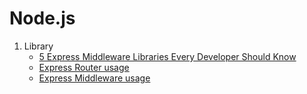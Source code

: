 # Node.js

1. Library
   - [5 Express Middleware Libraries Every Developer Should Know](https://blog.bitsrc.io/5-express-middleware-libraries-every-developer-should-know-94e2728f7503)
   - [Express Router usage](https://expressjs.com/en/guide/routing.html)
   - [Express Middleware usage](https://expressjs.com/en/guide/using-middleware.html)